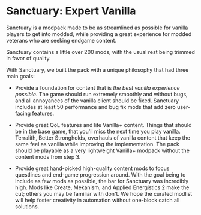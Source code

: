 # Sanctuary: Expert Vanilla

Sanctuary is a modpack made to be as streamlined as possible for vanilla players to get into modded, while providing a great experience for modded veterans who are seeking endgame content.

Sanctuary contains a little over 200 mods, with the usual rest being trimmed in favor of quality. 

With Sanctuary, we built the pack with a unique philosophy that had three main goals:

- Provide a foundation for content that is *the best vanilla experience possible*. The game should run extremely smoothly and without bugs, and all annoyances of the vanilla client should be fixed. Sanctuary includes at least 50 performance and bug fix mods that add zero user-facing features.

- Provide great QoL features and lite Vanilla+ content. Things that should be in the base game, that you'll miss the next time you play vanilla. Terralith, Better Strongholds, overhauls of vanilla content that keep the same feel as vanilla while improving the implementation. The pack should be playable as a very lightweight Vanilla+ modpack without the content mods from step 3.

- Provide great hand-picked high-quality content mods to focus questlines and end-game progression around. With the goal being to include as few mods as possible, the bar for Sanctuary was incredibly high. Mods like Create, Mekanism, and Applied Energistics 2 make the cut; others you may be familiar with don't. We hope the curated modlist will help foster creativity in automation without one-block catch all solutions.